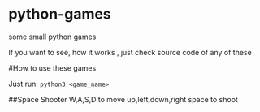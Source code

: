 # python-games
some small python games 

If you want to see, how it works , just check source code of any of these

#How to use these games

Just run: ```python3 <game_name> ``` 


##Space Shooter
W,A,S,D to move up,left,down,right
space to shoot


